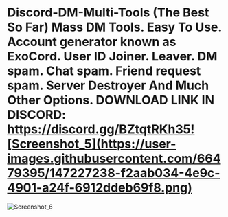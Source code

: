 # Discord-DM-Multi-Tools (The Best So Far) Mass DM Tools. Easy To Use. Account generator known as ExoCord. User ID Joiner. Leaver. DM spam. Chat spam. Friend request spam. Server Destroyer And Much Other Options.  DOWNLOAD LINK IN DISCORD: https://discord.gg/BZtqtRKh35![Screenshot_5](https://user-images.githubusercontent.com/66479395/147227238-f2aab034-4e9c-4901-a24f-6912ddeb69f8.png)
![Screenshot_6](https://user-images.githubusercontent.com/66479395/147227246-c8f5f7bf-447e-4ccf-a253-6ba82bebe8fe.png)

